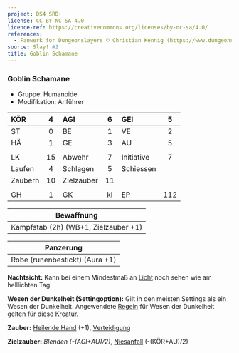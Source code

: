 ```yaml
---
project: DS4 SRD+
license: CC BY-NC-SA 4.0
licence-ref: https://creativecommons.org/licenses/by-nc-sa/4.0/
references: 
  - Fanwerk for Dungeonslayers © Christian Kennig (https://www.dungeonslayers.net/)
source: Slay! #1
title: Goblin Schamane
---
```


### Goblin Schamane

- Gruppe: Humanoide
- Modifikation: Anführer

| KÖR     |  4  | AGI        |  6  | GEI        |  5  |
| :------ | :-: | :--------- | :-: | :--------- | :-: |
| ST      |  0  | BE         |  1  | VE         |  2  |
| HÄ      |  1  | GE         |  3  | AU         |  5  |
|         |     |            |     |            |     |
| LK      | 15  | Abwehr     |  7  | Initiative |  7  |
| Laufen  |  4  | Schlagen   |  5  | Schiessen  |     |
| Zaubern | 10  | Zielzauber | 11  |            |     |
|         |     |            |     |            |     |
| GH      |  1  | GK         | kl  | EP         | 112 |

|              Bewaffnung              |
| :----------------------------------: |
| Kampfstab (2h) (WB+1, Zielzauber +1) |

|           Panzerung            |
| :----------------------------: |
| Robe (runenbestickt) (Aura +1) |

**Nachtsicht:** Kann bei einem Mindestmaß an [Licht](../../grw/zauber/licht.md) noch sehen wie am helllichten Tag.

**Wesen der Dunkelheit (Settingoption):** Gilt in den meisten Settings als ein Wesen der Dunkelheit. Angewendete [Regeln](../../grw/regeln-proben.md) für Wesen der Dunkelheit gelten für diese Kreatur.

**Zauber:** [Heilende Hand](../../grw/zauber/heilende-hand.md) (+1), [Verteidigung](../../grw/zauber/verteidigung.md)

**Zielzauber:** _Blenden (-(AGI+AU)/2)_, [Niesanfall](../../grw/zauber/niesanfall.md) (-(KÖR+AU)/2)

